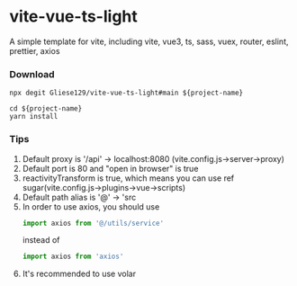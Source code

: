 # vite-vue-ts-light

A simple template for vite, including vite, vue3, ts, sass, vuex, router, eslint, prettier, axios

### Download

```command
npx degit Gliese129/vite-vue-ts-light#main ${project-name}
```

```command
cd ${project-name}
yarn install
```

### Tips

1. Default proxy is '/api' → localhost:8080 (vite.config.js→server→proxy)
2. Default port is 80 and "open in browser" is true
3. reactivityTransform is true, which means you can use ref sugar(vite.config.js→plugins→vue→scripts)
4. Default path alias is '@' → 'src
5. In order to use axios, you should use
    ```ts
    import axios from '@/utils/service'
    ```
    instead of
    ```ts
    import axios from 'axios'
    ```
6. It's recommended to use volar
